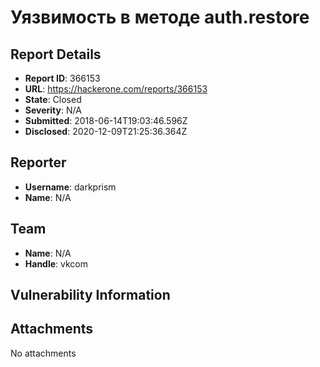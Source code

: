 # Уязвимость в методе auth.restore

## Report Details
- **Report ID**: 366153
- **URL**: https://hackerone.com/reports/366153
- **State**: Closed
- **Severity**: N/A
- **Submitted**: 2018-06-14T19:03:46.596Z
- **Disclosed**: 2020-12-09T21:25:36.364Z

## Reporter
- **Username**: darkprism
- **Name**: N/A

## Team
- **Name**: N/A
- **Handle**: vkcom

## Vulnerability Information


## Attachments
No attachments
